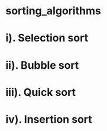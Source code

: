 # sorting_algorithms
# i). Selection sort
# ii). Bubble sort
# iii). Quick sort
# iv). Insertion sort
